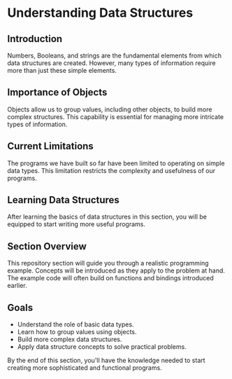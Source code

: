 # Understanding Data Structures

## Introduction

Numbers, Booleans, and strings are the fundamental elements from which data structures are created. However, many types of information require more than just these simple elements.

## Importance of Objects

Objects allow us to group values, including other objects, to build more complex structures. This capability is essential for managing more intricate types of information.

## Current Limitations

The programs we have built so far have been limited to operating on simple data types. This limitation restricts the complexity and usefulness of our programs.

## Learning Data Structures

After learning the basics of data structures in this section, you will be equipped to start writing more useful programs.

## Section Overview

This repository section will guide you through a realistic programming example. Concepts will be introduced as they apply to the problem at hand. The example code will often build on functions and bindings introduced earlier.

## Goals

- Understand the role of basic data types.
- Learn how to group values using objects.
- Build more complex data structures.
- Apply data structure concepts to solve practical problems.

By the end of this section, you'll have the knowledge needed to start creating more sophisticated and functional programs.
